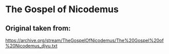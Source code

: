 #  The Gospel of Nicodemus

## Original taken from:

https://archive.org/stream/TheGospelOfNicodemus/The%20Gospel%20of%20Nicodemus_djvu.txt